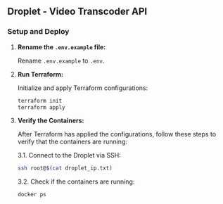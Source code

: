 ## Droplet - Video Transcoder API

### Setup and Deploy

1. **Rename the `.env.example` file:**

   Rename `.env.example` to `.env`.

2. **Run Terraform:**

   Initialize and apply Terraform configurations:

   ```bash
   terraform init
   terraform apply
   ```

3. **Verify the Containers:**

   After Terraform has applied the configurations, follow these steps to verify that the containers are running:

   3.1. Connect to the Droplet via SSH:

   ```bash
   ssh root@$(cat droplet_ip.txt)
   ```

   3.2. Check if the containers are running:

   ```bash
   docker ps
   ```

